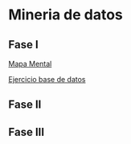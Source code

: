 # Mineria de datos
## Fase I
[Mapa Mental](https://github.com/Evelinmendoza/Mineria-de-datos/blob/main/Mapamental_1_1795417.pdf)

[Ejercicio base de datos](https://github.com/Evelinmendoza/Mineria-de-datos/blob/main/Ej1_BasesDatos_Equipo_7.pdf)

## Fase II

## Fase III
